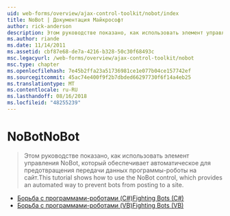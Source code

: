 ```yaml
---
uid: web-forms/overview/ajax-control-toolkit/nobot/index
title: NoBot | Документация Майкрософт
author: rick-anderson
description: Этом руководстве показано, как использовать элемент управления NoBot, который обеспечивает автоматическое для предотвращения передачи данных программы-роботы на сайт.
ms.author: riande
ms.date: 11/14/2011
ms.assetid: cbf87e68-de7a-4216-b328-50c30f68493c
msc.legacyurl: /web-forms/overview/ajax-control-toolkit/nobot
msc.type: chapter
ms.openlocfilehash: 7e45b2ffa23a51736981ce1e077b04ce157742ef
ms.sourcegitcommit: 45ac74e400f9f2b7dbded66297730f6f14a4eb25
ms.translationtype: MT
ms.contentlocale: ru-RU
ms.lasthandoff: 08/16/2018
ms.locfileid: "48255239"
---
```

<a name="nobot"></a><span data-ttu-id="202d9-103">NoBot</span><span class="sxs-lookup"><span data-stu-id="202d9-103">NoBot</span></span>
====================
> <span data-ttu-id="202d9-104">Этом руководстве показано, как использовать элемент управления NoBot, который обеспечивает автоматическое для предотвращения передачи данных программы-роботы на сайт.</span><span class="sxs-lookup"><span data-stu-id="202d9-104">This tutorial shows how to use the NoBot control, which provides an automated way to prevent bots from posting to a site.</span></span>


- [<span data-ttu-id="202d9-105">Борьба с программами-роботами (C#)</span><span class="sxs-lookup"><span data-stu-id="202d9-105">Fighting Bots (C#)</span></span>](fighting-bots-cs.md)
- [<span data-ttu-id="202d9-106">Борьба с программами-роботами (VB)</span><span class="sxs-lookup"><span data-stu-id="202d9-106">Fighting Bots (VB)</span></span>](fighting-bots-vb.md)
